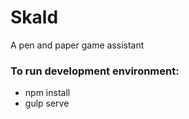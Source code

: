 # Skald
A pen and paper game assistant

### To run development environment:
* npm install
* gulp serve
